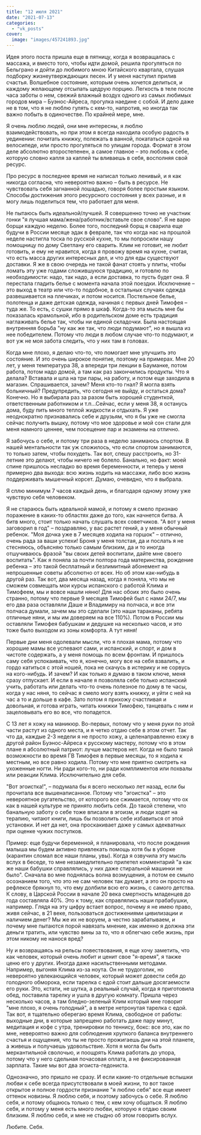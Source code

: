 ```yaml
---
title: "12 июля 2021"
date: "2021-07-13"
categories: 
  - "vk_posts"
cover:
  image: "images/457241893.jpg"
---
```


Идея этого поста пришла еще в пятницу, когда я возвращалась с массажа, и вместо того, чтобы идти домой, решила прогуляться по Бельграно и дойти до любимого мною Китайского квартала, слушая подборку жизнеутверждающих песен. И у меня наступил прилив счастья. Волшебное состояние, которым очень хочется делиться, и каждому желающему отсыпать щедрую порцию. Легкость в теле после часа заботы о нем, свежий влажный воздух одного из самых любимых городов мира – Буэнос-Айреса, прогулка наедине с собой. И дело даже не в том, что я не люблю гулять с кем-то, напротив, но иногда так важно побыть в одиночестве. По крайней мере, мне.

<!--more-->

Я очень люблю людей, они мне интересны, я люблю взаимодействовать, но при этом я всегда находила особую радость в уединении: почитать книжку, полежать в ванной, покататься одной на велосипеде, или просто прогуляться по улицам города. Формат в этом деле абсолютно второстепенен, а самое главное – это любовь к себе, которую словно капля за каплей ты вливаешь в себя, восполняя свой ресурс.

Про ресурс в последнее время не написал только ленивый, и я как никогда согласна, что невероятно важно – быть в ресурсе. Не чувствовать себя загнанной лошадью, говоря более простым языком. Способы достижения этого ресурсного состояния у всех разные, и я могу лишь поделиться тем, что работает для меня.

Не пытаюсь быть идеальной/лучшей. Я совершенно точно не участник гонки "я лучшая мама/жена/работник/вставьте свое слово". Я не варю борщи каждую неделю. Более того, последний борщ я сварила еще будучи в России месяце эдак в феврале, так что когда нас на прошлой неделе настигла тоска по русской кухне, то мы попросили нашу помощницу по дому Светлану его сварить. Клим не готовит, не любит готовить, и ему не нравится, когда я провожу время на кухне, считая, что есть масса других интересных дел, и что для еды существуют доставки. Я же в свою очередь не такой фанат стоять у плиты, чтобы ломать эту уже годами сложившуюся традицию, и готовлю по необходимости: надо, так надо, а если доставка, то пусть будет она. Я перестала гладить белье с момента начала этой поездки. Исключение – это выход в театр или что-то подобное, в остальных случаях одежда развешивается на плечиках, и потом носится. Постельное белье, полотенца и даже детская одежда, начиная с первых дней Тимофея – туда же. То есть, с сушки прямо в шкаф. Когда-то эта мысль мне бы показалась крамольной, ибо в родительском доме есть традиция наглаживать белье так, чтобы ни единой складочки. Была настоящая внутренняя борьба "ну как же так, что люди подумают", но я вышла из нее победителем. Потому что люди в любом случае что-то подумают, и вот уж не моя забота следить, что у них там в головах.

Когда мне плохо, я делаю что-то, что помогает мне улучшить это состояние. И это очень широкое понятие, поэтому на примерах. Мне 20 лет, у меня температура 38, а впереди три лекции в Бауманке, потом работа, потом надо домой, а там как раз закончились продукты. Что я делала? Вставала и шла на три пары, на работу, и потом еще заходила в магазин. Спрашивается, зачем? Меня кто-то гнал? Я могла взять больничный? Предупредить, что сегодня не выйду, и остаться дома? Конечно. Но я выбирала раз за разом быть хорошей студенткой, ответственным работником и т.п…Сейчас, если у меня 38, я останусь дома, буду пить много теплой жидкости и отдыхать. Я уже неоднократно признавались себе и друзьям, что я бы уже не смогла сейчас получить вышку, потому что мое здоровье и мой сон стали для меня намного ценнее, чем посещение пар и экзамены на отлично.

Я забочусь о себе, и потому три раза в неделю занимаюсь спортом. В нашей ментальности так уж сложилось, что если спортом занимаются, то только затем, чтобы похудеть. Так вот, спешу расстроить, но 31-летние это делают, чтобы ничего не болело. Банально, но факт: моей спине пришлось несладко во время беременности, и теперь у меня примерно два выхода: всю жизнь ходить на массажи, либо всю жизнь поддерживать мышечный корсет. Думаю, очевидно, что я выбрала.

Я сплю минимум 7 часов каждый день, и благодаря одному этому уже чувствую себя человеком.

Я не стараюсь быть идеальной мамой, и потому я смело признаю поражение в каких-то областях даже до того, как начнется битва. А битв много, стоит только начать слушать всех советчиков. "А вот у меня заговорил в год" – поздравляю, у вас растет гений, а у меня обычный ребенок. "Моя дочка уже в 7 месяцев ходила на горшок" – отлично, очень рада за ваши успехи! Броня у меня толстая, да и послать я не стесняюсь, объясняю только самым близким, да и то иногда отшучиваюсь фразой "вы своих детей воспитали, дайте мне своего воспитать". Как я поняла за почти полтора года материнства, рождение ребенка – это такой бесплатный и безлимитный абонемент на непрошенные советы абсолютно от всех. Но об этом как-нибудь в другой раз. Так вот, два месяца назад, когда я поняла, что мы не сможем совмещать мои курсы испанского с работой Клима и Тимофеем, мы и вовсе нашли няню! Для нас обоих это было очень странно, потому что первые 9 месяцев Тимофей был с нами 24/7, мы его два раза оставляли Даше и Владимиру на полчаса, и все эти полчаса думали, зачем мы это сделали (это наши тараканы, ребята отличные няни, и мы им доверяем на все 110%). Потом в России мы оставляли Тимофея бабушкам и дедушке на несколько часов, и это тоже было выходом из зоны комфорта. А тут няня!

Первые дни меня одолевали мысли, что я плохая мама, потому что хорошие мамы все успевают сами, и испанский, и спорт, и дом в чистоте содержать, а у меня помощь по всем фронтам. И пришлось саму себя успокаивать, что я, конечно, могу все на себя взвалить, и гордо катиться с этой ношей, пока не скачусь в истерику и не сорвусь на кого-нибудь. И зачем? И как только я думаю в таком ключе, меня сразу отпускает. И если в начале я позволяла себе только испанский учить, работать или делать что-то очень полезное по дому в те часы, когда у нас няня, то сейчас я смело могу взять книжку, и уйти с ней на час а то и дольше в кафе. Зато потом я прихожу счастливая и довольная, и готова играть, читать книжки Тимофею, танцевать с ним и зацеловывать его во все, что попадется.

С 13 лет я хожу на маникюр. Во-первых, потому что у меня руки по этой части растут из одного места, и я четко отдаю себе в этом отчет. Так что да, каждые 2-3 недели я не просто хожу, а целенаправленно езжу в другой район Буэнос-Айреса к русскому мастеру, потому что в этом плане я абсолютный патриот: лучше мастеров нет. Когда не было такой возможности во время ГВ Тимофея в первые месяцы, то я ходила к местным, но все равно ходила. Потому что мне приятно смотреть на ухоженные ногти. Ни ради кого-то, ни ради комплиментов или похвалы или реакции Клима. Исключительно для себя.

"Вот эгоистка!", – подумала бы я всего несколько лет назад, если бы прочитала все вышенаписанное. Потому что "эгоистка" – это невероятное ругательство, от которого все сжимается, потому что ох как в нашей культуре не принято любить себя. До такой степени, что банальную заботу о себе тоже вписали в эгоизм, и люди ходят на терапию, читают книги, лишь бы позволить себе избавиться от этой установки. И нет да нет, она проскакивает даже у самых адекватных при оценке чужих поступков.

Пример: еще будучи беременной, я планировала, что после рождения малыша мы будем активно привлекать помощь хотя бы в уборке (карантин сломал все наши планы, увы). Когда я озвучила эту мысль вслух в беседе, то мне незамедлительно прилетел комментарий "а как же наши бабушки справлялись, у них даже стиральной машинки не было". Сначала во мне поднялась волна возмущения, а потом ее смыло осознанием того, что это не сам человек так думает, а это он просто на рефлексе брякнул то, что ему долбили всю его жизнь, с самого детства. К слову, в Царской России в начале 20 века смертность младенцев до года составляла 40%. Это к тому, как справлялись наши прабабушки, например. Глядя на эту цифру встает вопрос, почему я не имею право, живя сейчас, в 21 веке, пользоваться достижениями цивилизации и наличием денег? Мы же их не воруем, а честно зарабатываем, и почему мне пытаются порой навязать мнение, как именно я должна эти деньги тратить, или чувство вины за то, что я облегчаю себе жизнь, при этом никому не нанося вред?

Ну и возвращаясь на рельсы повествования, я еще хочу заметить, что как человек, который очень любит и ценит свое "я-время", я также ценю его у других. Иногда даже насильственными методами. Например, выгоняя Клима из-за ноута. Он не трудоголик, но невероятно увлекающийся человек, который может довести себя до голодного обморока, если тарелка с едой стоит дальше досягаемости его руки. Это, кстати, не шутка, а реальный случай, когда я приготовила обед, поставила тарелку и ушла в другую комнату. Пришла через несколько часов, а там бледно-зеленый Клим который мне говорит "мне плохо, я очень голодный", а в метре нетронутая тарелка с едой. Так вот, я тщательно оберегаю время Клима, свободное от работы: выходные дни, в которые запрещено работать даже пару минут, медитация и кофе с утра, тренировки по теннису, бокс: все это, как по мне, невероятно важно для соблюдения хрупкого баланса внутреннего счастья и ощущения, что ты не просто прожигаешь дни на этой планете, а живешь и получаешь удовольствие. Хотя я могла бы быть меркантильной сволочью, и поощрять Клима работать до упора, потому что у него сдельная почасовая оплата, а не фиксированная зарплата. Такие мы вот два эгоиста-гедониста.

Однозначно, это пришло не сразу. И если какие-то отдельные вспышки любви к себе всегда присутствовали в моей жизни, то вот такое открытое и полное гордости признание "я люблю себя" все еще имеет оттенок новизны. Я люблю себя, и поэтому забочусь о себе. Я люблю себя, и потому общаюсь только с тем, с кем хочу общаться. Я люблю себя, и потому у меня есть много любви, которую я отдаю своим близким. Я люблю себя, и мне не стыдно об этом говорить вслух.

Любите. Себя.
